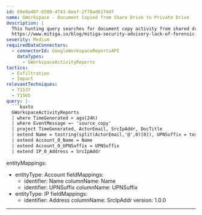 ```yaml
---
id: 69e8a40f-6508-4f43-8eef-2f78ad6174df
name: GWorkspace - Document Copied from Share Drive to Private Drive
description: |
  This hunting query searches for document copy activity from shared drive to a private drive, potential sign of data exfiltration.
  https://www.mitiga.io/blog/mitiga-security-advisory-lack-of-forensic-visibility-with-the-basic-license-in-google-drive
severity: Medium
requiredDataConnectors:
  - connectorId: GoogleWorkspaceReportsAPI
    dataTypes:
      - GWorkspaceActivityReports
tactics:
  - Exfiltration
  - Impact
relevantTechniques:
  - T1537
  - T1565
query: |-
  ```kusto
  GWorkspaceActivityReports
  | where TimeGenerated > ago(24h)
  | where EventMessage =~ 'source_copy'
  | project TimeGenerated, ActorEmail, SrcIpAddr, DocTitle
  | extend Name = tostring(split(ActorEmail,'@',0)[0]), UPNSuffix = tostring(split(ActorEmail,'@',1)[0])
  | extend Account_0_Name = Name
  | extend Account_0_UPNSuffix = UPNSuffix
  | extend IP_0_Address = SrcIpAddr
  ```
entityMappings:
  - entityType: Account
    fieldMappings:
      - identifier: Name
        columnName: Name
      - identifier: UPNSuffix
        columnName: UPNSuffix
  - entityType: IP
    fieldMappings:
      - identifier: Address
        columnName: SrcIpAddr
version: 1.0.0
---
```



